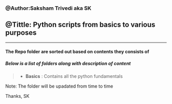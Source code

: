 ### @Author:Saksham Trivedi aka SK
## @Tittle: Python scripts from basics to various purposes
--------------------------------------------------------------------------

#### The Repo folder are sorted out based on contents they consists of
##### Below is a list of folders along with description of content

> - **Basics** : Contains all the python fundamentals 

Note: The folder will be upadated from time to time

Thanks,
SK
